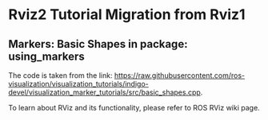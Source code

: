 # Rviz2 Tutorial Migration from Rviz1
## Markers: Basic Shapes in package: using_markers

The code is taken from the link: https://raw.githubusercontent.com/ros-visualization/visualization_tutorials/indigo-devel/visualization_marker_tutorials/src/basic_shapes.cpp.

To learn about RViz and its functionality, please refer to ROS RViz wiki page.
